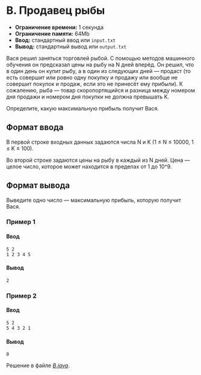 # B. Продавец рыбы

- **Ограничение времени:** 1 секунда
- **Ограничение памяти:** 64Mb
- **Ввод:** стандартный ввод или `input.txt`
- **Вывод:** стандартный вывод или `output.txt`

Вася решил заняться торговлей рыбой. С помощью методов машинного обучения он предсказал цены на рыбу на N дней вперёд. Он решил, что в один день он купит рыбу, а в один из следующих дней — продаст (то есть совершит или ровно одну покупку и продажу или вообще не совершит покупок и продаж, если это не принесёт ему прибыли). К сожалению, рыба — товар скоропортящийся и разница между номером дня продажи и номером дня покупки не должна превышать K.

Определите, какую максимальную прибыль получит Вася.

## Формат ввода

В первой строке входных данных задаются числа N и K (1 ≤ N ≤ 10000, 1 ≤ K ≤ 100).

Во второй строке задаются цены на рыбу в каждый из N дней. Цена — целое число, которое может находится в пределах от 1 до 10^9.

## Формат вывода

Выведите одно число — максимальную прибыль, которую получит Вася.

### Пример 1

#### Ввод

```
5 2
1 2 3 4 5
```

#### Вывод

```
2
```

### Пример 2

#### Ввод

```
5 2
5 4 3 2 1
```

#### Вывод

```
0
```

Решение в файле [*B.java*](B.java).